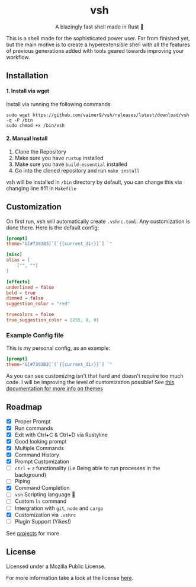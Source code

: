 <div align="center">

# vsh

A blazingly fast shell made in Rust 🦀

</div>

This is a shell made for the sophisticated power user. Far from finished yet, but the main motive is to create a hyperextensible shell with all the features of previous generations added with tools geared towards improving your workflow.

## Installation

#### 1. Install via wget

Install via running the following commands

```
sudo wget https://github.com/vaimer9/vsh/releases/latest/download/vsh -q -P /bin
sudo chmod +x /bin/vsh
```

#### 2. Manual Install

1. Clone the Repository
2. Make sure you have `rustup` installed
3. Make sure you have `build-essential` installed
4. Go into the cloned repository and run `make install`

vsh will be installed in `/bin` directory by default, you can change this via changing line #11 in `Makefile`

## Customization

On first run, vsh will automatically create `.vshrc.toml`.
Any customization is done there.
Here is the default config:

```toml
[prompt]
theme="&[#7393B3]`[`{{current_dir}}`] `"

[misc]
alias = [
	["", ""]
]

[effects]
underlined = false
bold = true
dimmed = false
suggestion_color = "red"

truecolors = false
true_suggestion_color = [255, 0, 0]
```

### Example Config file

This is my personal config, as an example:

```toml
[prompt]
theme="&[#7393B3]`[`{{current_dir}}`] `"
```

As you can see customizing isn't that hard and doesn't require too much code. I will be improving the level of customization possible! See [this documentation for more info on themes](https://github.com/Vaimer9/vsh/blob/main/docs/THEME.md)

## Roadmap

- [x] Proper Prompt
- [x] Run commands
- [x] Exit with Ctrl+C & Ctrl+D via Rustyline
- [x] Good looking prompt
- [x] Multiple Commands
- [x] Command History
- [x] Prompt Customization
- [ ] `ctrl` + `z` functionality (i.e Being able to run processes in the background)
- [ ] Piping
- [x] Command Completion
- [ ] `vsh` Scripting language :eyes:
- [ ] Custom `ls` command
- [ ] Intergration with `git`, `node` and `cargo`
- [x] Customization via `.vshrc`
- [ ] Plugin Support (Yikes!)

See [projects](https://github.com/xmantle/vsh/projects/1) for more

## License

Licensed under a Mozilla Public License.

For more information take a look at the license [here](./LICENSE).

